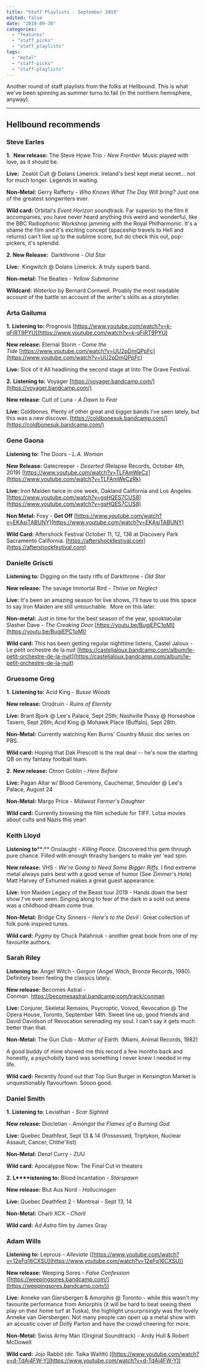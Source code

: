 ```yaml
---
title: "Staff Playlists - September 2019"
edited: false
date: "2019-09-30"
categories:
  - "features"
  - "staff_picks"
  - "staff_playlists"
tags:
  - "metal"
  - "staff-picks"
  - "staff-playlists"
---
```


Another round of staff playlists from the folks at Hellbound. This is what we've been spinning as summer turns to fall (in the northern hemisphere, anyway).

* * *

## Hellbound recommends

### Steve Earles

**1\.**  **New release:** The Steve Howe Trio - _New Frontier._ Music played with love, as it should be.

**Live:**  Zealot Cult @ Dolans Limerick. Ireland's best kept metal secret... not for much longer. Legends in waiting.

**Non-Metal:** Gerry Rafferty - _Who Knows What The Day Will bring?_ Just one of the greatest songwriters ever.

**Wild card:** Orbital's _Event Horizon_ soundtrack. Far superior to the film it accompanies, you have never heard anything this weird and wonderful, like the BBC Radiophonic Workshop jamming with the Royal Philharmonic. It's a shame the film and it's exciting concept (spaceship travels to Hell and returns) can't live up to the sublime score, but do check this out, pop-pickers, it's splendid.

**2\. New Release:**  Darkthrone - _Old Star_

**Live:**  Kingwitch @ Dolans Limerick. A truly superb band.

**Non-metal:** The Beatles - _Yellow Submarine_

**Wildcard:** _Waterloo_ by Bernard Cornwell. Proably the most readable account of the battle on account of the writer's skills as a storyteller.

### Arta Gailuma

**1.** **Listening to:** Prognosis [https://www.youtube.com/watch?v=k-qFiRT9PYU](https://www.youtube.com/watch?v=k-qFiRT9PYU)

**New release:** Eternal Storm - _Come the Tide_ [https://www.youtube.com/watch?v=UU2pDmQPpFc](https://www.youtube.com/watch?v=UU2pDmQPpFc)

**Live:** Sick of it All headlining the second stage at Into The Grave Festival. 

**2.** **Listening to:** Voyager [https://voyager.bandcamp.com/](https://voyager.bandcamp.com/)

**New release**: Cult of Luna - _A Dawn to Fear_

**Live:** Coldbones. Plenty of other great and bigger bands I've seen lately, but this was a new discover. [https://coldbonesuk.bandcamp.com/](https://coldbonesuk.bandcamp.com/)

### Gene Gaona

**Listening to:** The Doors - _L.A. Woman_

**New Release:** Gatecreeper - _Deserted_ (Relapse Records, October 4th, 2019) [https://www.youtube.com/watch?v=TLFAmWeCz](https://www.youtube.com/watch?v=TLFAmWeCzRk)

**Live:** Iron Maiden twice in one week, Oakland California and Los Angeles. [https://www.youtube.com/watch?v=gsHQES7CUS8](https://www.youtube.com/watch?v=gsHQES7CUS8)

**Non Metal:** Foxy - __Get Off__ [https://www.youtube.com/watch?v=EKAsjTABUNY](https://www.youtube.com/watch?v=EKAsjTABUNY)

**Wild Card:** Aftershock Festival October 11, 12, 136 at Discovery Park Sacramento California. [https://aftershockfestival.com](https://aftershockfestival.com)

### Danielle Griscti

**Listening to:** Digging on the tasty riffs of Darkthrone - _Old Star_

**New release:** The savage Immortal Bird - _Thrive on Neglect_

**Live:** It's been an amazing season for live shows, I'll have to use this space to say Iron Maiden are still untouchable.  More on this later.  

**Non-metal:** Just in time for the best season of the year, spooktacular Slasher Dave - _The Creaking Door_ [https://youtu.be/BugjEPC1oMI](https://youtu.be/BugjEPC1oMI)

**Wild card:** This has been getting regular nighttime listens, Castel Jaloux - Le petit orchestre de la nuit [https://casteljaloux.bandcamp.com/album/le-petit-orchestre-de-la-nuit](https://casteljaloux.bandcamp.com/album/le-petit-orchestre-de-la-nuit)

### Gruesome Greg

**1\.** **Listening to:** Acid King - _Busse Woods_

**New release:** Orodruin - _Ruins of Eternity_

**Live:** Brant Bjork @ Lee's Palace, Sept 25th; Nashville Pussy @ Horseshoe Tavern, Sept 26th; Acid King @ Mohawk Place (Buffalo), Sept 28th.

**Non-Metal:** Currently watching Ken Burns' Country Music doc series on PBS.

**Wild card:** Hoping that Dak Prescott is the real deal -- he's now the starting QB on my fantasy football team.

**2.** **New release:** Chron Goblin - _Here Before_

**Live:** Pagan Altar w/ Blood Ceremony, Cauchemar, Smoulder @ Lee's Palace, August 24

**Non-Metal:** Margo Price - _Midwest Farmer's Daughter_ 

**Wild card:** Currently browsing the film schedule for TIFF. Lotsa movies about cults and Nazis this year!

### Keith Lloyd

**Listening to****:** Onslaught - _Killing Peace._ Discovered this gem through pure chance. Filled with enough thrashy bangers to make yer 'ead spin.

**New release:** VHS - _We're Going to Need Some Bigger Riffs._ I find extreme metal always pairs best with a good sense of humor (See Zimmer's Hole) Matt Harvey of Exhumed makes a great guest appearance.

**Live:** Iron Maiden Legacy of the Beast tour 2019 - Hands down the best show I've ever seen. Singing along to fear of the dark in a sold out arena was a childhood dream come true.

**Non-Metal:** Bridge City Sinners - _Here's to the Devil_ : Great collection of folk punk inspired tunes.

**Wild card:** _Pygmy_ by Chuck Palahniuk - another great book from one of my favourite authors. 

### Sarah Riley

**Listening to:** Angel Witch - _Gorgon_ (Angel Witch, Bronze Records, 1980). Definitely been feeling the classics lately.

**New release:** Becomes Astral - _Conman._ [https://b](https://becomesastral.bandcamp.com/track/conman)[ecomesastral.bandcamp.com/track/conman](https://becomesastral.bandcamp.com/track/conman)

**Live:** Conjurer, Skeletal Remains, Psycroptic, Voivod, Revocation @ The Opera House, Toronto, September 14th. Sweet line up, good friends and David Davidson of Revocation serenading my soul. I can't say it gets much better than that.

**Non-Metal:** The Gun Club - _Mother of Earth._ (Miami, Animal Records, 1982)

A good buddy of mine showed me this record a few months back and honestly, a psychobilly band was something I never knew I needed in my life.

**Wild card:** Recently found out that Top Gun Burger in Kensington Market is unquestionably flavourtown. Soooo good.

### Daniel Smith

**1.** **Listening to**: Leviathan - _Scar Sighted_

**New release:** Diocletian - _Amongst the Flames of a Burning God_

**Live:** Quebec Deathfest, Sept 13 & 14 (Possessed, Triptykon, Nuclear Assault, Cancer, Chthe'ilist)

**Non-Metal:** Denzl Curry - ZUU

**Wild card:** Apocalypse Now: The Final Cut in theaters

**2\. L****istening to:** Blood Incantation - _Starspawn_

**New release:** Blut Aus Nord - _Hallucinogen_ 

**Live:** Quebec Deathfest 2 - Montreal - Sept 13, 14

**Non-Metal:** Charli XCX - _Charli_

**Wild card:** _Ad Astra_ film by James Gray

### Adam Wills

**Listening to:** Leprous - _Alleviate_ ([https://www.youtube.com/watch?v=12eFq16CXSU](https://www.youtube.com/watch?v=12eFq16CXSU))

**New release:** Weeping Sores - _False Confession_ ([https://weepingsores.bandcamp.com/](https://weepingsores.bandcamp.com/))

**Live:** Anneke van Giersbergen & Amorphis @ Toronto - while this wasn't my favourite performance from Amorphis (it will be hard to beat seeing them play on their home turf at Tuska), the highlight unsurprisingly was the lovely Anneke van Giersbergen. Not many people can open up a metal show with an acoustic cover of Dolly Parton and have the crowd cheering for more.

**Non-Metal:** Swiss Army Man (Original Soundtrack) - Andy Hull & Robert McDowell

**Wild card:** Jojo Rabbit (dir. Taika Waititi) ([https://www.youtube.com/watch?v=d-TdAi4FW-Y](https://www.youtube.com/watch?v=d-TdAi4FW-Y))

